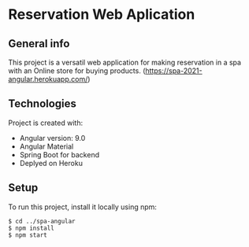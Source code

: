 # Reservation Web Aplication

## General info
This project is a versatil web application for making reservation in a spa with an 
Online store for buying products. 
(https://spa-2021-angular.herokuapp.com/)
	
## Technologies
Project is created with:
* Angular  version: 9.0
* Angular Material 
* Spring Boot for backend
* Deplyed on Heroku 
	
## Setup
To run this project, install it locally using npm:

```
$ cd ../spa-angular
$ npm install
$ npm start
